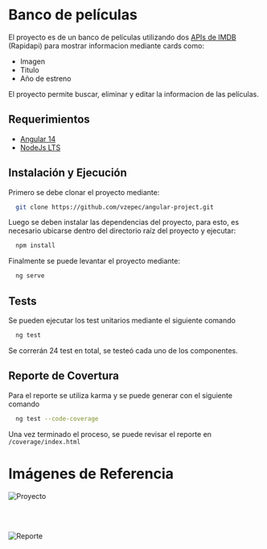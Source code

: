 
# Banco de películas

El proyecto es de un banco de películas utilizando dos  [APIs de IMDB](https://rapidapi.com/DataCrawler/api/imdb188) (Rapidapi) para mostrar informacion mediante cards como: 

* Imagen
* Titulo
* Año de estreno

El proyecto permite buscar, eliminar y editar la informacion de las películas.


## Requerimientos

 - [Angular 14](https://angular.dev/installation)
 - [NodeJs LTS](https://nodejs.org/en/download/prebuilt-installer/current)


## Instalación y Ejecución

Primero se debe clonar el proyecto mediante:

```bash
  git clone https://github.com/vzepec/angular-project.git
```

Luego se deben instalar las dependencias del proyecto, para esto, es necesario ubicarse dentro del directorio raíz del proyecto y ejecutar:

```bash
  npm install
```

Finalmente se puede levantar el proyecto mediante:

```bash
  ng serve
```
## Tests

Se pueden ejecutar los test unitarios mediante el siguiente comando 

```bash
  ng test
```
Se correrán 24 test en total, se testeó cada uno de los componentes.

Reporte de Covertura
---
Para el reporte se utiliza karma y se puede generar con el siguiente comando

```bash
  ng test --code-coverage
```
Una vez terminado el proceso, se puede revisar el reporte en `/coverage/index.html`

# Imágenes de Referencia

![Proyecto](https://i.imgur.com/olrFB76.png)

&nbsp;  
&nbsp;  


![Reporte](https://i.imgur.com/1WHoroz.png)

